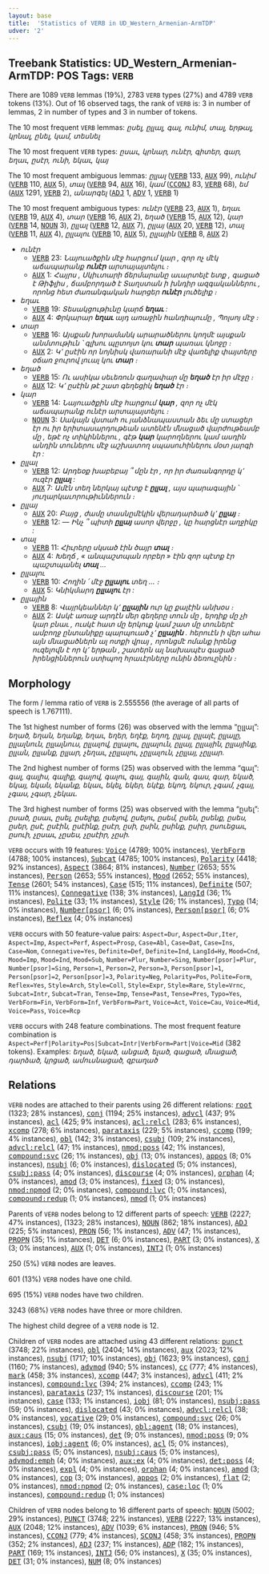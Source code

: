 ```yaml
---
layout: base
title:  'Statistics of VERB in UD_Western_Armenian-ArmTDP'
udver: '2'
---
```


## Treebank Statistics: UD_Western_Armenian-ArmTDP: POS Tags: `VERB`

There are 1089 `VERB` lemmas (19%), 2783 `VERB` types (27%) and 4789 `VERB` tokens (13%).
Out of 16 observed tags, the rank of `VERB` is: 3 in number of lemmas, 2 in number of types and 3 in number of tokens.

The 10 most frequent `VERB` lemmas: <em>ըսել, ըլլալ, գալ, ունիմ, տալ, երթալ, կրնալ, ընել, կամ, տեսնել</em>

The 10 most frequent `VERB` types:  <em>ըսաւ, կրնար, ունէր, գիտեր, գար, եղաւ, ըսէր, ունի, եկաւ, կայ</em>

The 10 most frequent ambiguous lemmas: <em>ըլլալ</em> (<tt><a href="hyw_armtdp-pos-VERB.html">VERB</a></tt> 133, <tt><a href="hyw_armtdp-pos-AUX.html">AUX</a></tt> 99), <em>ունիմ</em> (<tt><a href="hyw_armtdp-pos-VERB.html">VERB</a></tt> 110, <tt><a href="hyw_armtdp-pos-AUX.html">AUX</a></tt> 5), <em>տալ</em> (<tt><a href="hyw_armtdp-pos-VERB.html">VERB</a></tt> 94, <tt><a href="hyw_armtdp-pos-AUX.html">AUX</a></tt> 16), <em>կամ</em> (<tt><a href="hyw_armtdp-pos-CCONJ.html">CCONJ</a></tt> 83, <tt><a href="hyw_armtdp-pos-VERB.html">VERB</a></tt> 68), <em>եմ</em> (<tt><a href="hyw_armtdp-pos-AUX.html">AUX</a></tt> 1291, <tt><a href="hyw_armtdp-pos-VERB.html">VERB</a></tt> 2), <em>անարգել</em> (<tt><a href="hyw_armtdp-pos-ADJ.html">ADJ</a></tt> 1, <tt><a href="hyw_armtdp-pos-ADV.html">ADV</a></tt> 1, <tt><a href="hyw_armtdp-pos-VERB.html">VERB</a></tt> 1)

The 10 most frequent ambiguous types:  <em>ունէր</em> (<tt><a href="hyw_armtdp-pos-VERB.html">VERB</a></tt> 23, <tt><a href="hyw_armtdp-pos-AUX.html">AUX</a></tt> 1), <em>եղաւ</em> (<tt><a href="hyw_armtdp-pos-VERB.html">VERB</a></tt> 19, <tt><a href="hyw_armtdp-pos-AUX.html">AUX</a></tt> 4), <em>տար</em> (<tt><a href="hyw_armtdp-pos-VERB.html">VERB</a></tt> 16, <tt><a href="hyw_armtdp-pos-AUX.html">AUX</a></tt> 2), <em>եղած</em> (<tt><a href="hyw_armtdp-pos-VERB.html">VERB</a></tt> 15, <tt><a href="hyw_armtdp-pos-AUX.html">AUX</a></tt> 12), <em>կար</em> (<tt><a href="hyw_armtdp-pos-VERB.html">VERB</a></tt> 14, <tt><a href="hyw_armtdp-pos-NOUN.html">NOUN</a></tt> 3), <em>ըլլալ</em> (<tt><a href="hyw_armtdp-pos-VERB.html">VERB</a></tt> 12, <tt><a href="hyw_armtdp-pos-AUX.html">AUX</a></tt> 7), <em>ըլլայ</em> (<tt><a href="hyw_armtdp-pos-AUX.html">AUX</a></tt> 20, <tt><a href="hyw_armtdp-pos-VERB.html">VERB</a></tt> 12), <em>տալ</em> (<tt><a href="hyw_armtdp-pos-VERB.html">VERB</a></tt> 11, <tt><a href="hyw_armtdp-pos-AUX.html">AUX</a></tt> 4), <em>ըլլալու</em> (<tt><a href="hyw_armtdp-pos-VERB.html">VERB</a></tt> 10, <tt><a href="hyw_armtdp-pos-AUX.html">AUX</a></tt> 5), <em>ըլլային</em> (<tt><a href="hyw_armtdp-pos-VERB.html">VERB</a></tt> 8, <tt><a href="hyw_armtdp-pos-AUX.html">AUX</a></tt> 2)


* <em>ունէր</em>
  * <tt><a href="hyw_armtdp-pos-VERB.html">VERB</a></tt> 23: <em>Նայուածքին մէջ հարցում կար , զոր ոչ մէկ աճապարանք <b>ունէր</b> արտայայտելու ։</em>
  * <tt><a href="hyw_armtdp-pos-AUX.html">AUX</a></tt> 1: <em>Հայրս , Սկիւտարի ճերմարանը աւարտելէ ետք , գացած է Թիֆլիս , ճամբորդած է Տաղստան ի խնդիր ազգականներու , որոնց հետ ժառանգական հարցեր <b>ունէր</b> լուծելիք ։</em>
* <em>եղաւ</em>
  * <tt><a href="hyw_armtdp-pos-VERB.html">VERB</a></tt> 19: <em>Տեսակցութիւնը կարճ <b>եղաւ</b> :</em>
  * <tt><a href="hyw_armtdp-pos-AUX.html">AUX</a></tt> 4: <em>Փրկարար <b>եղաւ</b> այդ առաջին հանդիպումը , Պոլսոյ մէջ ։</em>
* <em>տար</em>
  * <tt><a href="hyw_armtdp-pos-VERB.html">VERB</a></tt> 16: <em>Այսքան խորամանկ արարածներու կողմէ այսքան անմտութիւն ՝ գլխու պըտոյտ կու <b>տար</b> պառաւ կնոջը ։</em>
  * <tt><a href="hyw_armtdp-pos-AUX.html">AUX</a></tt> 2: <em>Կ՚ ըսէին որ նոյնիսկ վառարանի մէջ վառելիք փայտերը օճառ ջուրով լուալ կու <b>տար</b> ։</em>
* <em>եղած</em>
  * <tt><a href="hyw_armtdp-pos-VERB.html">VERB</a></tt> 15: <em>Ու ասիկա սեւեռուն գաղափար մը <b>եղած</b> էր իր մէջը ։</em>
  * <tt><a href="hyw_armtdp-pos-AUX.html">AUX</a></tt> 12: <em>Կ՚ ըսէին թէ շատ գեղեցիկ <b>եղած</b> էր ։</em>
* <em>կար</em>
  * <tt><a href="hyw_armtdp-pos-VERB.html">VERB</a></tt> 14: <em>Նայուածքին մէջ հարցում <b>կար</b> , զոր ոչ մէկ աճապարանք ունէր արտայայտելու ։</em>
  * <tt><a href="hyw_armtdp-pos-NOUN.html">NOUN</a></tt> 3: <em>Սակայն վստահ ու յանձնապաստան ձեւ մը ստացեր էր ու իր երիտասարդութեան ատենէն մնացած վարժութեամբ մը , եթէ ոչ տիկիններու , գէթ <b>կար</b> կարողներու կամ ասդին անդին տուներու մէջ աշխատող սպասուհիներու մօտ յարգի էր :</em>
* <em>ըլլալ</em>
  * <tt><a href="hyw_armtdp-pos-VERB.html">VERB</a></tt> 12: <em>Արդեօք խաբեբայ ՞ մըն էր , որ իր ժառանգորդը կ՚ ուզէր <b>ըլլալ</b> :</em>
  * <tt><a href="hyw_armtdp-pos-AUX.html">AUX</a></tt> 7: <em>Ամէն տեղ ներկայ պէտք է <b>ըլլալ</b> , այս պարագային ՝ յուղարկաւորութիւններուն ։</em>
* <em>ըլլայ</em>
  * <tt><a href="hyw_armtdp-pos-AUX.html">AUX</a></tt> 20: <em>Բայց , ժամը տասնըմէկին վերադարձած կ՚ <b>ըլլայ</b> ։</em>
  * <tt><a href="hyw_armtdp-pos-VERB.html">VERB</a></tt> 12: <em>— Ինչ ՞ պիտի <b>ըլլայ</b> ասոր վերջը , կը հարցնէր աղջիկը :</em>
* <em>տալ</em>
  * <tt><a href="hyw_armtdp-pos-VERB.html">VERB</a></tt> 11: <em>Հիւրերը սկսած էին ծայր <b>տալ</b> ։</em>
  * <tt><a href="hyw_armtdp-pos-AUX.html">AUX</a></tt> 4: <em>Խեղճ , « անպաշտպան որբեր » էին զոր պէտք էր պաշտպանել <b>տալ</b> ...</em>
* <em>ըլլալու</em>
  * <tt><a href="hyw_armtdp-pos-VERB.html">VERB</a></tt> 10: <em>Հողին ՛ մէջ <b>ըլլալու</b> տեղ … ։</em>
  * <tt><a href="hyw_armtdp-pos-AUX.html">AUX</a></tt> 5: <em>Կնիկմարդ <b>ըլլալու</b> էր :</em>
* <em>ըլլային</em>
  * <tt><a href="hyw_armtdp-pos-VERB.html">VERB</a></tt> 8: <em>Վայրկեաններ կ՚ <b>ըլլային</b> ուր կը քալէին անխօս ։</em>
  * <tt><a href="hyw_armtdp-pos-AUX.html">AUX</a></tt> 2: <em>Ասկէ առաջ արդէն մեր գեղերը տուն մը , երդիք մը չի կար բնաւ , ուսկէ հատ մը երկուք կամ շատ մը տուներէ ամբողջ ընտանիքը պարպուած չ՚ <b>ըլլային</b> . հերուէն ի վեր ահա այն մնացածներն ալ ոտքի վրայ , որոնցմէ ոմանք իրենց ուզելովն է որ կ՚ երթան , շատերն ալ նախապէս գացած իրենցիններուն ստիպող հրաւէրները ունին ձեռուընին ։</em>

## Morphology

The form / lemma ratio of `VERB` is 2.555556 (the average of all parts of speech is 1.767111).

The 1st highest number of forms (26) was observed with the lemma “ըլլալ”: <em>եղած, եղան, եղանք, եղաւ, եղեր, եղէք, եղող, ըլլալ, ըլլալէ, ըլլալը, ըլլալնուն, ըլլալնուս, ըլլալով, ըլլալու, ըլլալուն, ըլլայ, ըլլային, ըլլայինք, ըլլան, ըլլանք, ըլլար, չեղաւ, չըլլալու, չըլլալուն, չըլլայ, չըլլար</em>.

The 2nd highest number of forms (25) was observed with the lemma “գալ”: <em>գալ, գալիս, գալիք, գալով, գալու, գայ, գային, գան, գաս, գար, եկած, եկայ, եկան, եկանք, եկաւ, եկել, եկեր, եկէք, եկող, եկուր, չգամ, չգայ, չգաս, չգար, չեկաւ</em>.

The 3rd highest number of forms (25) was observed with the lemma “ըսել”: <em>ըսած, ըսաւ, ըսել, ըսելիք, ըսելով, ըսելու, ըսեմ, ըսեն, ըսենք, ըսես, ըսեր, ըսէ, ըսէին, ըսէինք, ըսէր, ըսի, ըսին, ըսինք, ըսիր, ըսուեցաւ, ըսուի, չըսաւ, չըսես, չըսէիր, չըսի</em>.

`VERB` occurs with 19 features: <tt><a href="hyw_armtdp-feat-Voice.html">Voice</a></tt> (4789; 100% instances), <tt><a href="hyw_armtdp-feat-VerbForm.html">VerbForm</a></tt> (4788; 100% instances), <tt><a href="hyw_armtdp-feat-Subcat.html">Subcat</a></tt> (4785; 100% instances), <tt><a href="hyw_armtdp-feat-Polarity.html">Polarity</a></tt> (4418; 92% instances), <tt><a href="hyw_armtdp-feat-Aspect.html">Aspect</a></tt> (3864; 81% instances), <tt><a href="hyw_armtdp-feat-Number.html">Number</a></tt> (2653; 55% instances), <tt><a href="hyw_armtdp-feat-Person.html">Person</a></tt> (2653; 55% instances), <tt><a href="hyw_armtdp-feat-Mood.html">Mood</a></tt> (2652; 55% instances), <tt><a href="hyw_armtdp-feat-Tense.html">Tense</a></tt> (2601; 54% instances), <tt><a href="hyw_armtdp-feat-Case.html">Case</a></tt> (515; 11% instances), <tt><a href="hyw_armtdp-feat-Definite.html">Definite</a></tt> (507; 11% instances), <tt><a href="hyw_armtdp-feat-Connegative.html">Connegative</a></tt> (138; 3% instances), <tt><a href="hyw_armtdp-feat-LangId.html">LangId</a></tt> (36; 1% instances), <tt><a href="hyw_armtdp-feat-Polite.html">Polite</a></tt> (33; 1% instances), <tt><a href="hyw_armtdp-feat-Style.html">Style</a></tt> (26; 1% instances), <tt><a href="hyw_armtdp-feat-Typo.html">Typo</a></tt> (14; 0% instances), <tt><a href="hyw_armtdp-feat-Number-psor.html">Number[psor]</a></tt> (6; 0% instances), <tt><a href="hyw_armtdp-feat-Person-psor.html">Person[psor]</a></tt> (6; 0% instances), <tt><a href="hyw_armtdp-feat-Reflex.html">Reflex</a></tt> (4; 0% instances)

`VERB` occurs with 50 feature-value pairs: `Aspect=Dur`, `Aspect=Dur,Iter`, `Aspect=Imp`, `Aspect=Perf`, `Aspect=Prosp`, `Case=Abl`, `Case=Dat`, `Case=Ins`, `Case=Nom`, `Connegative=Yes`, `Definite=Def`, `Definite=Ind`, `LangId=Hy`, `Mood=Cnd`, `Mood=Imp`, `Mood=Ind`, `Mood=Sub`, `Number=Plur`, `Number=Sing`, `Number[psor]=Plur`, `Number[psor]=Sing`, `Person=1`, `Person=2`, `Person=3`, `Person[psor]=1`, `Person[psor]=2`, `Person[psor]=3`, `Polarity=Neg`, `Polarity=Pos`, `Polite=Form`, `Reflex=Yes`, `Style=Arch`, `Style=Coll`, `Style=Expr`, `Style=Rare`, `Style=Vrnc`, `Subcat=Intr`, `Subcat=Tran`, `Tense=Imp`, `Tense=Past`, `Tense=Pres`, `Typo=Yes`, `VerbForm=Fin`, `VerbForm=Inf`, `VerbForm=Part`, `Voice=Act`, `Voice=Cau`, `Voice=Mid`, `Voice=Pass`, `Voice=Rcp`

`VERB` occurs with 248 feature combinations.
The most frequent feature combination is `Aspect=Perf|Polarity=Pos|Subcat=Intr|VerbForm=Part|Voice=Mid` (382 tokens).
Examples: <em>եղած, եկած, անցած, ելած, գացած, մնացած, դարձած, կրցած, ամուսնացած, զբաղած</em>


## Relations

`VERB` nodes are attached to their parents using 26 different relations: <tt><a href="hyw_armtdp-dep-root.html">root</a></tt> (1323; 28% instances), <tt><a href="hyw_armtdp-dep-conj.html">conj</a></tt> (1194; 25% instances), <tt><a href="hyw_armtdp-dep-advcl.html">advcl</a></tt> (437; 9% instances), <tt><a href="hyw_armtdp-dep-acl.html">acl</a></tt> (425; 9% instances), <tt><a href="hyw_armtdp-dep-acl-relcl.html">acl:relcl</a></tt> (283; 6% instances), <tt><a href="hyw_armtdp-dep-xcomp.html">xcomp</a></tt> (278; 6% instances), <tt><a href="hyw_armtdp-dep-parataxis.html">parataxis</a></tt> (229; 5% instances), <tt><a href="hyw_armtdp-dep-ccomp.html">ccomp</a></tt> (199; 4% instances), <tt><a href="hyw_armtdp-dep-obl.html">obl</a></tt> (142; 3% instances), <tt><a href="hyw_armtdp-dep-csubj.html">csubj</a></tt> (109; 2% instances), <tt><a href="hyw_armtdp-dep-advcl-relcl.html">advcl:relcl</a></tt> (47; 1% instances), <tt><a href="hyw_armtdp-dep-nmod-poss.html">nmod:poss</a></tt> (42; 1% instances), <tt><a href="hyw_armtdp-dep-compound-svc.html">compound:svc</a></tt> (26; 1% instances), <tt><a href="hyw_armtdp-dep-obj.html">obj</a></tt> (13; 0% instances), <tt><a href="hyw_armtdp-dep-appos.html">appos</a></tt> (8; 0% instances), <tt><a href="hyw_armtdp-dep-nsubj.html">nsubj</a></tt> (6; 0% instances), <tt><a href="hyw_armtdp-dep-dislocated.html">dislocated</a></tt> (5; 0% instances), <tt><a href="hyw_armtdp-dep-csubj-pass.html">csubj:pass</a></tt> (4; 0% instances), <tt><a href="hyw_armtdp-dep-discourse.html">discourse</a></tt> (4; 0% instances), <tt><a href="hyw_armtdp-dep-orphan.html">orphan</a></tt> (4; 0% instances), <tt><a href="hyw_armtdp-dep-amod.html">amod</a></tt> (3; 0% instances), <tt><a href="hyw_armtdp-dep-fixed.html">fixed</a></tt> (3; 0% instances), <tt><a href="hyw_armtdp-dep-nmod-npmod.html">nmod:npmod</a></tt> (2; 0% instances), <tt><a href="hyw_armtdp-dep-compound-lvc.html">compound:lvc</a></tt> (1; 0% instances), <tt><a href="hyw_armtdp-dep-compound-redup.html">compound:redup</a></tt> (1; 0% instances), <tt><a href="hyw_armtdp-dep-nmod.html">nmod</a></tt> (1; 0% instances)

Parents of `VERB` nodes belong to 12 different parts of speech: <tt><a href="hyw_armtdp-pos-VERB.html">VERB</a></tt> (2227; 47% instances),  (1323; 28% instances), <tt><a href="hyw_armtdp-pos-NOUN.html">NOUN</a></tt> (862; 18% instances), <tt><a href="hyw_armtdp-pos-ADJ.html">ADJ</a></tt> (225; 5% instances), <tt><a href="hyw_armtdp-pos-PRON.html">PRON</a></tt> (56; 1% instances), <tt><a href="hyw_armtdp-pos-ADV.html">ADV</a></tt> (47; 1% instances), <tt><a href="hyw_armtdp-pos-PROPN.html">PROPN</a></tt> (35; 1% instances), <tt><a href="hyw_armtdp-pos-DET.html">DET</a></tt> (6; 0% instances), <tt><a href="hyw_armtdp-pos-PART.html">PART</a></tt> (3; 0% instances), <tt><a href="hyw_armtdp-pos-X.html">X</a></tt> (3; 0% instances), <tt><a href="hyw_armtdp-pos-AUX.html">AUX</a></tt> (1; 0% instances), <tt><a href="hyw_armtdp-pos-INTJ.html">INTJ</a></tt> (1; 0% instances)

250 (5%) `VERB` nodes are leaves.

601 (13%) `VERB` nodes have one child.

695 (15%) `VERB` nodes have two children.

3243 (68%) `VERB` nodes have three or more children.

The highest child degree of a `VERB` node is 12.

Children of `VERB` nodes are attached using 43 different relations: <tt><a href="hyw_armtdp-dep-punct.html">punct</a></tt> (3748; 22% instances), <tt><a href="hyw_armtdp-dep-obl.html">obl</a></tt> (2404; 14% instances), <tt><a href="hyw_armtdp-dep-aux.html">aux</a></tt> (2023; 12% instances), <tt><a href="hyw_armtdp-dep-nsubj.html">nsubj</a></tt> (1717; 10% instances), <tt><a href="hyw_armtdp-dep-obj.html">obj</a></tt> (1623; 9% instances), <tt><a href="hyw_armtdp-dep-conj.html">conj</a></tt> (1160; 7% instances), <tt><a href="hyw_armtdp-dep-advmod.html">advmod</a></tt> (940; 5% instances), <tt><a href="hyw_armtdp-dep-cc.html">cc</a></tt> (777; 4% instances), <tt><a href="hyw_armtdp-dep-mark.html">mark</a></tt> (458; 3% instances), <tt><a href="hyw_armtdp-dep-xcomp.html">xcomp</a></tt> (447; 3% instances), <tt><a href="hyw_armtdp-dep-advcl.html">advcl</a></tt> (411; 2% instances), <tt><a href="hyw_armtdp-dep-compound-lvc.html">compound:lvc</a></tt> (394; 2% instances), <tt><a href="hyw_armtdp-dep-ccomp.html">ccomp</a></tt> (243; 1% instances), <tt><a href="hyw_armtdp-dep-parataxis.html">parataxis</a></tt> (237; 1% instances), <tt><a href="hyw_armtdp-dep-discourse.html">discourse</a></tt> (201; 1% instances), <tt><a href="hyw_armtdp-dep-case.html">case</a></tt> (133; 1% instances), <tt><a href="hyw_armtdp-dep-iobj.html">iobj</a></tt> (81; 0% instances), <tt><a href="hyw_armtdp-dep-nsubj-pass.html">nsubj:pass</a></tt> (59; 0% instances), <tt><a href="hyw_armtdp-dep-dislocated.html">dislocated</a></tt> (43; 0% instances), <tt><a href="hyw_armtdp-dep-advcl-relcl.html">advcl:relcl</a></tt> (38; 0% instances), <tt><a href="hyw_armtdp-dep-vocative.html">vocative</a></tt> (29; 0% instances), <tt><a href="hyw_armtdp-dep-compound-svc.html">compound:svc</a></tt> (26; 0% instances), <tt><a href="hyw_armtdp-dep-csubj.html">csubj</a></tt> (19; 0% instances), <tt><a href="hyw_armtdp-dep-obl-agent.html">obl:agent</a></tt> (18; 0% instances), <tt><a href="hyw_armtdp-dep-aux-caus.html">aux:caus</a></tt> (15; 0% instances), <tt><a href="hyw_armtdp-dep-det.html">det</a></tt> (9; 0% instances), <tt><a href="hyw_armtdp-dep-nmod-poss.html">nmod:poss</a></tt> (9; 0% instances), <tt><a href="hyw_armtdp-dep-iobj-agent.html">iobj:agent</a></tt> (6; 0% instances), <tt><a href="hyw_armtdp-dep-acl.html">acl</a></tt> (5; 0% instances), <tt><a href="hyw_armtdp-dep-csubj-pass.html">csubj:pass</a></tt> (5; 0% instances), <tt><a href="hyw_armtdp-dep-nsubj-caus.html">nsubj:caus</a></tt> (5; 0% instances), <tt><a href="hyw_armtdp-dep-advmod-emph.html">advmod:emph</a></tt> (4; 0% instances), <tt><a href="hyw_armtdp-dep-aux-ex.html">aux:ex</a></tt> (4; 0% instances), <tt><a href="hyw_armtdp-dep-det-poss.html">det:poss</a></tt> (4; 0% instances), <tt><a href="hyw_armtdp-dep-expl.html">expl</a></tt> (4; 0% instances), <tt><a href="hyw_armtdp-dep-orphan.html">orphan</a></tt> (4; 0% instances), <tt><a href="hyw_armtdp-dep-amod.html">amod</a></tt> (3; 0% instances), <tt><a href="hyw_armtdp-dep-cop.html">cop</a></tt> (3; 0% instances), <tt><a href="hyw_armtdp-dep-appos.html">appos</a></tt> (2; 0% instances), <tt><a href="hyw_armtdp-dep-flat.html">flat</a></tt> (2; 0% instances), <tt><a href="hyw_armtdp-dep-nmod-npmod.html">nmod:npmod</a></tt> (2; 0% instances), <tt><a href="hyw_armtdp-dep-case-loc.html">case:loc</a></tt> (1; 0% instances), <tt><a href="hyw_armtdp-dep-compound-redup.html">compound:redup</a></tt> (1; 0% instances)

Children of `VERB` nodes belong to 16 different parts of speech: <tt><a href="hyw_armtdp-pos-NOUN.html">NOUN</a></tt> (5002; 29% instances), <tt><a href="hyw_armtdp-pos-PUNCT.html">PUNCT</a></tt> (3748; 22% instances), <tt><a href="hyw_armtdp-pos-VERB.html">VERB</a></tt> (2227; 13% instances), <tt><a href="hyw_armtdp-pos-AUX.html">AUX</a></tt> (2048; 12% instances), <tt><a href="hyw_armtdp-pos-ADV.html">ADV</a></tt> (1039; 6% instances), <tt><a href="hyw_armtdp-pos-PRON.html">PRON</a></tt> (946; 5% instances), <tt><a href="hyw_armtdp-pos-CCONJ.html">CCONJ</a></tt> (779; 4% instances), <tt><a href="hyw_armtdp-pos-SCONJ.html">SCONJ</a></tt> (458; 3% instances), <tt><a href="hyw_armtdp-pos-PROPN.html">PROPN</a></tt> (352; 2% instances), <tt><a href="hyw_armtdp-pos-ADJ.html">ADJ</a></tt> (237; 1% instances), <tt><a href="hyw_armtdp-pos-ADP.html">ADP</a></tt> (182; 1% instances), <tt><a href="hyw_armtdp-pos-PART.html">PART</a></tt> (169; 1% instances), <tt><a href="hyw_armtdp-pos-INTJ.html">INTJ</a></tt> (56; 0% instances), <tt><a href="hyw_armtdp-pos-X.html">X</a></tt> (35; 0% instances), <tt><a href="hyw_armtdp-pos-DET.html">DET</a></tt> (31; 0% instances), <tt><a href="hyw_armtdp-pos-NUM.html">NUM</a></tt> (8; 0% instances)

